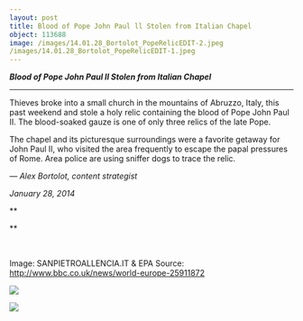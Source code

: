 ```yaml
---
layout: post
title: Blood of Pope John Paul ll Stolen from Italian Chapel
object: 113688
image: /images/14.01.28_Bortolot_PopeRelicEDIT-2.jpeg
/images/14.01.28_Bortolot_PopeRelicEDIT-1.jpeg
---
```

***Blood of Pope John Paul ll Stolen from Italian Chapel***

******

Thieves broke into a small church in the mountains of Abruzzo, Italy, this past weekend and stole a holy relic containing the blood of Pope John Paul II. The blood-soaked gauze is one of only three relics of the late Pope. 

The chapel and its picturesque surroundings were a favorite getaway for John Paul II, who visited the area frequently to escape the papal pressures of Rome. Area police are using sniffer dogs to trace the relic. 

*—* *Alex Bortolot, content strategist*

*January 28, 2014*

**

**

       

Image: SANPIETROALLENCIA.IT & EPA Source: http://www.bbc.co.uk/news/world-europe-25911872

![]({{siteurl.base}}/images/14.01.28_Bortolot_PopeRelicEDIT-2.jpeg)

![]({{siteurl.base}}/images/14.01.28_Bortolot_PopeRelicEDIT-1.jpeg)
